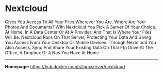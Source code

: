 # Nextcloud

Gives You Access To All Your Files Wherever You Are. Where Are Your Photos And Documents? With Nextcloud You Pick A Server Of Your Choice, At Home, In A Data Center Or At A Provider. And That Is Where Your Files Will Be. Nextcloud Runs On That Server, Protecting Your Data And Giving You Access From Your Desktop Or Mobile Devices. Through Nextcloud You Also Access, Sync And Share Your Existing Data On That Ftp Drive At The Office, A Dropbox Or A Nas You Have At Home.

---

**Homepage:** https://hub.docker.com/r/linuxserver/nextcloud